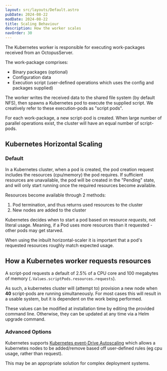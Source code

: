 ```yaml
---
layout: src/layouts/Default.astro
pubDate: 2024-08-22
modDate: 2024-08-22
title: Scaling Behaviour
description: How the worker scales
navOrder: 30
---
```


The Kubernetes worker is responsible for executing work-packages received from an OctopusServer.

The work-package comprises:
* Binary packages (optional)
* Configuration data
* Execution script (user-defined operations which uses the config and packages supplied)

The worker writes the received data to the shared file system (by default NFS), then spawns a Kubernetes pod to execute
the supplied script. We creatively refer to these execution-pods as "script pods".

For each work-package, a new script-pod is created. When large number of parallel operations exist, the cluster will have
an equal number of script-pods.

## Kubernetes Horizontal Scaling
### Default
In a Kubernetes cluster, when a pod is created, the pod creation request includes the resources (cpu/memory) the pod requires.
If sufficient resources are unavailable, the pod will be created in the "Pending" state, and will only start running
once the required resources become available.

Resources become available through 2 methods:
1. Pod termination, and thus returns used resources to the cluster
2. New nodes are added to the cluster

Kubernetes decides when to start a pod based on resource _requests_, not literal usage.
Meaning, if a Pod uses more resources than it requested - other pods may get starved.

When using the inbuilt horizontal-scaler it is important that a pod's requested resources roughly match expected usage. 

## How a Kubernetes worker requests resources
A script-pod requests a default of 2.5% of a CPU core and 100 megabytes of memory (`.Values.scriptPods.resources.requests`).

As such, a kubernetes cluster will (attempt to) provision a new node when **40** script-pods are running simultaneously.
For most cases this will result in a usable system, but it is dependent on the work being performed.

These values can be modified at installation time by editing the provided command line.
Otherwise, they can be updated at any time via a Helm upgrade command.

### Advanced Options
Kubernetes supports [Kubernetes event-Drive Autoscaling](https://keda.sh/) which allows a kubernetes nodes to be added/remove
based off user-defined rules (eg cpu usage, rather than request).

This may be an appropriate solution for complex deployment systems.